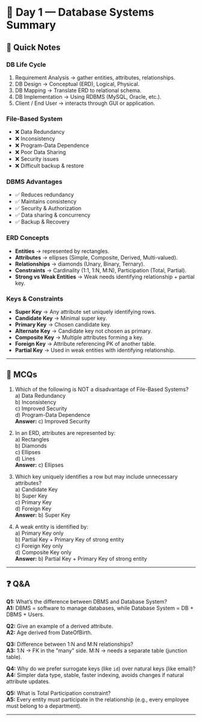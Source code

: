 # 📘 Day 1 — Database Systems Summary

## 📝 Quick Notes

### DB Life Cycle
1. Requirement Analysis → gather entities, attributes, relationships.  
2. DB Design → Conceptual (ERD), Logical, Physical.  
3. DB Mapping → Translate ERD to relational schema.  
4. DB Implementation → Using RDBMS (MySQL, Oracle, etc.).  
5. Client / End User → interacts through GUI or application.  

### File-Based System
- ❌ Data Redundancy  
- ❌ Inconsistency  
- ❌ Program-Data Dependence  
- ❌ Poor Data Sharing  
- ❌ Security issues  
- ❌ Difficult backup & restore  

### DBMS Advantages
- ✅ Reduces redundancy  
- ✅ Maintains consistency  
- ✅ Security & Authorization  
- ✅ Data sharing & concurrency  
- ✅ Backup & Recovery  

### ERD Concepts
- **Entities** → represented by rectangles.  
- **Attributes** → ellipses (Simple, Composite, Derived, Multi-valued).  
- **Relationships** → diamonds (Unary, Binary, Ternary).  
- **Constraints** → Cardinality (1:1, 1:N, M:N), Participation (Total, Partial).  
- **Strong vs Weak Entities** → Weak needs identifying relationship + partial key.  

### Keys & Constraints
- **Super Key** → Any attribute set uniquely identifying rows.  
- **Candidate Key** → Minimal super key.  
- **Primary Key** → Chosen candidate key.  
- **Alternate Key** → Candidate key not chosen as primary.  
- **Composite Key** → Multiple attributes forming a key.  
- **Foreign Key** → Attribute referencing PK of another table.  
- **Partial Key** → Used in weak entities with identifying relationship.  

---

## 🎯 MCQs

1. Which of the following is NOT a disadvantage of File-Based Systems?  
   a) Data Redundancy  
   b) Inconsistency  
   c) Improved Security  
   d) Program-Data Dependence  
   **Answer:** c) Improved Security  

2. In an ERD, attributes are represented by:  
   a) Rectangles  
   b) Diamonds  
   c) Ellipses  
   d) Lines  
   **Answer:** c) Ellipses  

3. Which key uniquely identifies a row but may include unnecessary attributes?  
   a) Candidate Key  
   b) Super Key  
   c) Primary Key  
   d) Foreign Key  
   **Answer:** b) Super Key  

4. A weak entity is identified by:  
   a) Primary Key only  
   b) Partial Key + Primary Key of strong entity  
   c) Foreign Key only  
   d) Composite Key only  
   **Answer:** b) Partial Key + Primary Key of strong entity  

---

## ❓ Q&A

**Q1:** What’s the difference between DBMS and Database System?  
**A1:** DBMS = software to manage databases, while Database System = DB + DBMS + Users.  

**Q2:** Give an example of a derived attribute.  
**A2:** Age derived from DateOfBirth.  

**Q3:** Difference between 1:N and M:N relationships?  
**A3:** 1:N → FK in the "many" side. M:N → needs a separate table (junction table).  

**Q4:** Why do we prefer surrogate keys (like `id`) over natural keys (like email)?  
**A4:** Simpler data type, stable, faster indexing, avoids changes if natural attribute updates.  

**Q5:** What is Total Participation constraint?  
**A5:** Every entity must participate in the relationship (e.g., every employee must belong to a department).  

---
